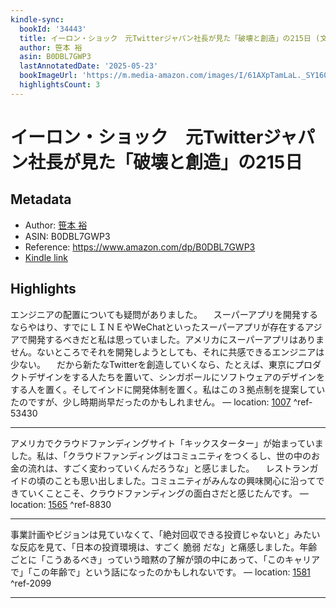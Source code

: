 ```yaml
---
kindle-sync:
  bookId: '34443'
  title: イーロン・ショック　元Twitterジャパン社長が見た「破壊と創造」の215日 (文春e-book)
  author: 笹本 裕
  asin: B0DBL7GWP3
  lastAnnotatedDate: '2025-05-23'
  bookImageUrl: 'https://m.media-amazon.com/images/I/61AXpTamLaL._SY160.jpg'
  highlightsCount: 3
---
```

# イーロン・ショック　元Twitterジャパン社長が見た「破壊と創造」の215日
## Metadata
* Author: [笹本 裕](https://www.amazon.comundefined)
* ASIN: B0DBL7GWP3
* Reference: https://www.amazon.com/dp/B0DBL7GWP3
* [Kindle link](kindle://book?action=open&asin=B0DBL7GWP3)

## Highlights
エンジニアの配置についても疑問がありました。 　スーパーアプリを開発するならやはり、すでにＬＩＮＥやWeChatといったスーパーアプリが存在するアジアで開発するべきだと私は思っていました。アメリカにスーパーアプリはありません。ないところでそれを開発しようとしても、それに共感できるエンジニアは少ない。 　だから新たなTwitterを創造していくなら、たとえば、東京にプロダクトデザインをする人たちを置いて、シンガポールにソフトウェアのデザインをする人を置く。そしてインドに開発体制を置く。私はこの３拠点制を提案していたのですが、少し時期尚早だったのかもしれません。 — location: [1007](kindle://book?action=open&asin=B0DBL7GWP3&location=1007) ^ref-53430

---
アメリカでクラウドファンディングサイト「キックスターター」が始まっていました。私は、「クラウドファンディングはコミュニティをつくるし、世の中のお金の流れは、すごく変わっていくんだろうな」と感じました。 　レストランガイドの頃のことも思い出しました。コミュニティがみんなの興味関心に沿ってできていくことこそ、クラウドファンディングの面白さだと感じたんです。 — location: [1565](kindle://book?action=open&asin=B0DBL7GWP3&location=1565) ^ref-8830

---
事業計画やビジョンは見ていなくて、「絶対回収できる投資じゃないと」みたいな反応を見て、「日本の投資環境は、すごく 脆弱 だな」と痛感しました。年齢ごとに「こうあるべき」っていう暗黙の了解が頭の中にあって、「このキャリアで」「この年齢で」という話になったのかもしれないです。 — location: [1581](kindle://book?action=open&asin=B0DBL7GWP3&location=1581) ^ref-2099

---
